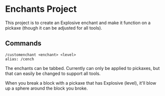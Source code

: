 
# Enchants Project

This project is to create an Explosive enchant and make it function on a pickaxe (though it can be adjusted for all tools).



## Commands

```
/customenchant <enchant> <level>
alias: /cench
```

The enchants can be tabbed. 
Currently can only be applied to pickaxes, but that can easily be changed to support all tools.

When you break a block with a pickaxe that has Explosive (level), it'll blow up a sphere around the block you broke.